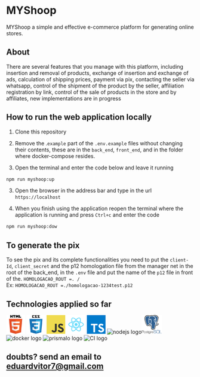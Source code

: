 # MYShoop

MYShoop a simple and effective e-commerce platform for generating online stores.

## About

There are several features that you manage with this platform, including insertion and removal of products, exchange of insertion and exchange of ads, calculation of shipping prices, payment via pix, contacting the seller via whatsapp, control of the shipment of the product by the seller, affiliation registration by link, control of the sale of products in the store and by affiliates, new implementations are in progress

## How to run the web application locally

1. Clone this repository

2. Remove the .`example` part of the `.env.example` files without changing their contents, these are in the `back_end`, `front_end`, and in the folder where docker-compose resides.



3. Open the terminal and enter the code below and leave it running
```bash
npm run myshoop:up
```

3. Open the browser in the address bar and type in the url `https://localhost`

4. When you finish using the application reopen the terminal where the application is running and press `Ctrl+c` and enter the code

```bash
npm run myshoop:dow
```
## To generate the pix

To see the pix and its complete functionalities you need to put the `client-Id`, `client_secret` and the p12 homologation file from the manager net in the root of the back_end, in the `.env` file and put the name of the `p12` file in front of the. `HOMOLOGACAO_ROUT =. /` </br>
Ex: `HOMOLOGACAO_ROUT =./homologacao-1234test.p12`

## Technologies applied so far
<div styled="display: flex;">
<img height="50" src="https://raw.githubusercontent.com/github/explore/80688e429a7d4ef2fca1e82350fe8e3517d3494d/topics/html/html.png" />
<img height="50" src="https://raw.githubusercontent.com/github/explore/80688e429a7d4ef2fca1e82350fe8e3517d3494d/topics/css/css.png"/>
<img height="50" src="https://raw.githubusercontent.com/github/explore/80688e429a7d4ef2fca1e82350fe8e3517d3494d/topics/javascript/javascript.png"/>
<img height="50" src="https://raw.githubusercontent.com/github/explore/80688e429a7d4ef2fca1e82350fe8e3517d3494d/topics/react/react.png" />
<img height="50" src="https://raw.githubusercontent.com/github/explore/80688e429a7d4ef2fca1e82350fe8e3517d3494d/topics/typescript/typescript.png" />
<img height="50" src="https://cdn.jsdelivr.net/gh/devicons/devicon/icons/nodejs/nodejs-original.svg" alt="nodejs logo"  /><img height="50" src="https://raw.githubusercontent.com/docker-library/docs/01c12653951b2fe592c1f93a13b4e289ada0e3a1/postgres/logo.png" />
<img height="50" src="https://cdn.jsdelivr.net/gh/devicons/devicon/icons/docker/docker-original.svg" alt="docker logo"  />
<img height="40" src="https://prismalens.vercel.app/header/logo-dark.svg" alt="prismaIo logo"  />
<img height="43" src="https://encrypted-tbn0.gstatic.com/images?q=tbn:ANd9GcTJhFlqQ79IYzvgcTM5NTDFKTmI6wWBriD_iw&usqp=CAU" alt="CI logo"  />
</div>


## doubts? send an email to eduardvitor7@gmail.com
